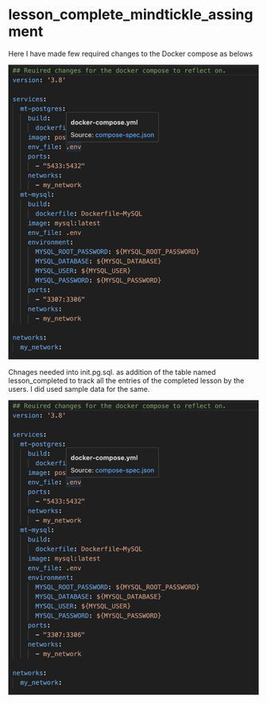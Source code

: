 # lesson_complete_mindtickle_assingment

Here I have made few required changes to the Docker compose as belows

![Screenshot](https://raw.githubusercontent.com/psaywan/lesson_complete_mindtickle_assingment/master/ss/Screenshot%202024-06-16%20at%208.39.30%20PM.png)


Chnages needed into init.pg.sql. as addition of the table named lesson_completed to track all the entries of the completed lesson by the users. I did used sample data for the same.

![Screenshot](https://github.com/psaywan/lesson_complete_mindtickle_assingment/blob/master/ss/Screenshot%202024-06-16%20at%208.39.30%20PM.png)

